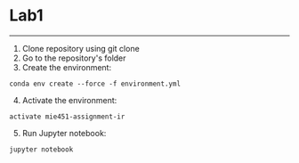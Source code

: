 # Lab1
--------
1. Clone repository using git clone
2. Go to the repository's folder
3. Create the environment:
```
conda env create --force -f environment.yml
```
4. Activate the environment:
```
activate mie451-assignment-ir
```
5. Run Jupyter notebook:
```
jupyter notebook
```
